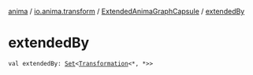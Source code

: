 [anima](../../index.md) / [io.anima.transform](../index.md) / [ExtendedAnimaGraphCapsule](index.md) / [extendedBy](./extended-by.md)

# extendedBy

`val extendedBy: `[`Set`](https://kotlinlang.org/api/latest/jvm/stdlib/kotlin.collections/-set/index.html)`<`[`Transformation`](../-transformation/index.md)`<*, *>>`